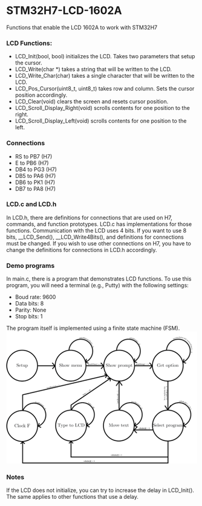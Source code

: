 # STM32H7-LCD-1602A
Functions that enable the LCD 1602A to work with STM32H7

<h3>
  LCD Functions:
</h3>
<p>
  <ul>
    <li>
      LCD_Init(bool, bool) initializes the LCD. Takes two parameters that setup the cursor.
    </li>
    <li>
      LCD_Write(char *) takes a string that will be written to the LCD.
    </li>
    <li>
      LCD_Write_Char(char) takes a single character that will be written to the LCD.
    </li>
    <li>
      LCD_Pos_Cursor(uint8_t, uint8_t) takes row and column. Sets the cursor position accordingly.
    </li>
    <li>
      LCD_Clear(void) clears the screen and resets cursor position.
    </li>
    <li>
      LCD_Scroll_Display_Right(void) scrolls contents for one position to the right.
    </li>
    <li>
      LCD_Scroll_Display_Left(void) scrolls contents for one position to the left.
    </li>
  </ul>
</p>

<h3>
  Connections
</h3>
<p>
  <ul>
    <li>
      RS to PB7 (H7)
    </li>
    <li>
      E to PB6 (H7)
    </li>
    <li>
      DB4 to PG3 (H7)
    </li>
    <li>
      DB5 to PA6 (H7)
    </li>
    <li>
      DB6 to PK1 (H7)
    </li>
    <li>
      DB7 to PA8 (H7)
    </li>
  </ul>
</p>

<h3>
  LCD.c and LCD.h
</h3>
<p>
  In LCD.h, there are definitions for connections that are used on H7, commands, and function prototypes.
  LCD.c has implementations for those functions.
  Communication with the LCD uses 4 bits. If you want to use 8 bits, __LCD_Send(), __LCD_Write4Bits(), and definitions for connections must be changed.
  If you wish to use other connections on H7, you have to change the definitions for connections in LCD.h accordingly.
</p>

<h3>
  Demo programs
</h3>
<p>
  In main.c, there is a program that demonstrates LCD functions. To use this program, you will need a terminal (e.g., Putty) with the following settings:
  <ul>
    <li>
      Boud rate: 9600
    </li>
    <li>
      Data bits: 8
    </li>
    <li>
      Parity: None
    </li>
    <li>
      Stop bits: 1
    </li>
  </ul>
  The program itself is implemented using a finite state machine (FSM).
  <img src="FSM_LCD.png">
</p>

<h3>
  Notes
</h3>
<p>
  If the LCD does not initialize, you can try to increase the delay in LCD_Init(). The same applies 
  to other functions that use a delay.
</p>
